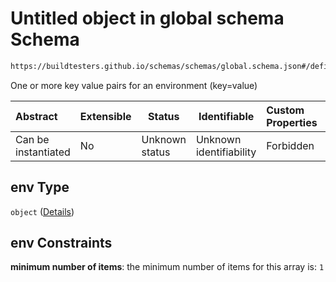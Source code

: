# Untitled object in global schema Schema

```txt
https://buildtesters.github.io/schemas/schemas/global.schema.json#/definitions/env
```

One or more key value pairs for an environment (key=value)


| Abstract            | Extensible | Status         | Identifiable            | Custom Properties | Additional Properties | Access Restrictions | Defined In                                                               |
| :------------------ | ---------- | -------------- | ----------------------- | :---------------- | --------------------- | ------------------- | ------------------------------------------------------------------------ |
| Can be instantiated | No         | Unknown status | Unknown identifiability | Forbidden         | Allowed               | none                | [global.schema.json\*](../out/global.schema.json "open original schema") |

## env Type

`object` ([Details](global-definitions-env.md))

## env Constraints

**minimum number of items**: the minimum number of items for this array is: `1`
